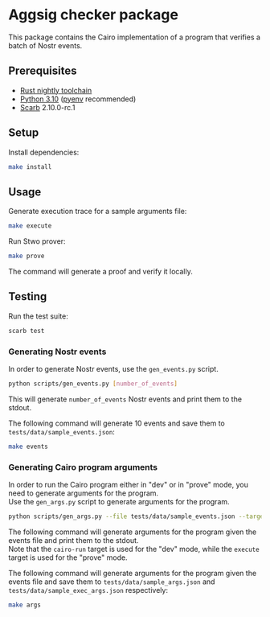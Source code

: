 # Aggsig checker package

This package contains the Cairo implementation of a program that verifies a batch of Nostr events.

## Prerequisites

- [Rust nightly toolchain](https://www.rust-lang.org/tools/install)
- [Python 3.10](https://www.python.org/downloads/) ([pyenv](https://github.com/pyenv/pyenv) recommended)
- [Scarb](https://docs.swmansion.com/scarb/download.html) 2.10.0-rc.1

## Setup

Install dependencies:

```sh
make install
```
## Usage

Generate execution trace for a sample arguments file:

```sh
make execute
```

Run Stwo prover:

```sh
make prove
```

The command will generate a proof and verify it locally.

## Testing

Run the test suite:

```sh
scarb test
```

### Generating Nostr events

In order to generate Nostr events, use the `gen_events.py` script.

```sh
python scripts/gen_events.py [number_of_events]
```

This will generate `number_of_events` Nostr events and print them to the stdout.

The following command will generate 10 events and save them to `tests/data/sample_events.json`:

```sh
make events
```

### Generating Cairo program arguments

In order to run the Cairo program either in "dev" or in "prove" mode, you need to generate arguments for the program.  
Use the `gen_args.py` script to generate arguments for the program.

```sh
python scripts/gen_args.py --file tests/data/sample_events.json --target cairo-run
```

The following command will generate arguments for the program given the events file and print them to the stdout.  
Note that the `cairo-run` target is used for the "dev" mode, while the `execute` target is used for the "prove" mode.

The following command will generate arguments for the program given the events file and save them to `tests/data/sample_args.json` and `tests/data/sample_exec_args.json` respectively:

```sh
make args
```
